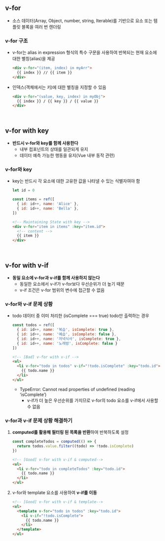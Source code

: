 ## v-for
- 소스 데이터(Array, Object, number, string, Iterable)를 기반으로 요소 또는 템플릿 블록을 여러 번 렌더링

### v-for 구조
- v-for는 alias in expression 형식의 특수 구문을 사용하여 반복되는 현재 요소에 대한 별칭(alias)을 제공
    ```html
    <div v-for="(item, index) in myArr">
      {{ index }} // {{ item }}
    </div>
    ``` 
- 인덱스(객체에서는 키)에 대한 별칭을 지정할 수 있음
    ```html
    <div v-for="(value, key, index) in myObj">
      {{ index }} / {{ key }} / {{ value }}
    </div>
    ```

<br>

## v-for with key
- **반드시 v-for와 key를 함께 사용한다**
    - 내부 컴포넌트의 상태를 일관되게 유지
    - 데이터 예측 가능한 행동을 유지(Vue 내부 동작 관련)

### v-for와 key
- key는 반드시 각 요소에 대한 고유한 값을 나타낼 수 있는 식별자여야 함
    ```jsx
    let id = 0
    
    const items = ref([
      { id: id++, name: 'Alice' },
      { id: id++, name: 'Bella' },
    ])
    ```
    ```html
    <!-- Maintaining State with key -->
    <div v-for="item in items" :key="item.id">
      <!-- content -->
      {{ item }}
    </div>
    ```
    
<br>

## v-for with v-if
- **동일 요소에 v-for과 v-if를 함께 사용하지 않는다**
    - 동일한 요소에서 v-if가 v-for보다 우선순위가 더 높기 때문
    - v-if 조건은 v-for 범위의 변수에 접근할 수 없음

### v-for와 v-if 문제 상황
- todo 데이터 중 이미 처리한 (isComplete === true) todo만 출력하는 경우
    ```jsx
    const todos = ref([
      { id: id++, name: '복습', isComplete: true },
      { id: id++, name: '예습', isComplete: false },
      { id: id++, name: '저녁식사', isComplete: true },
      { id: id++, name: '노래방', isComplete: false }
    ])
    ```
    ```html
    <!-- [Bad] v-for with v-if -->
    <ul>
      <li v-for="todo in todos" v-if="!todo.isComplete" :key="todo.id">
        {{ todo.name }}
      </li>
    </ul>
    ``` 
    - TypeError: Cannot read properties of undefined (reading ‘isComplete’)
        - v-if가 더 높은 우선순위를 가지므로 v-for의 todo 요소를 v-if에서 사용할 수 없음

### v-for과 v-if 문제 상황 해결하기
1. **computed를 활용해 필터링 된 목록을 반환**하여 반복하도록 설정
    ```jsx
    const completeTodos = computed(() => {
      return todos.value.filter((todo) => !todo.isComplete)
    })
    ```
    ```html
    <!-- [Good] v-for with v-if & computed-->
    <ul>
      <li v-for="todo in completeTodos" :key="todo.id">
        {{ todo.name }}
      </li>
    </ul>
    ```    
2. v-for와 template 요소를 사용하여 **v-if를 이동**
    ```html
    <!-- [Good] v-for with v-if & template-->
    <ul>
      <template v-for="todo in todos" :key="todo.id">
        <li v-if="!todo.isComplete">
          {{ todo.name }}
        </li>
      </template>
    </ul>
    ```